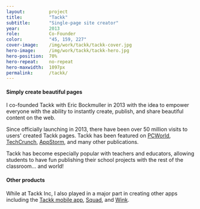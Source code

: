 ```yaml
---
layout:         project
title:          "Tackk"
subtitle:       "Single-page site creator"
year:           2013
role:           Co-Founder
color:          "45, 159, 227"
cover-image:    /img/work/tackk/tackk-cover.jpg
hero-image:     /img/work/tackk/tackk-hero.jpg
hero-position:  70%
hero-repeat:    no-repeat
hero-maxwidth:  1097px
permalink:      /tackk/
---
```


#### **Simply create beautiful pages**

I co-founded Tackk with Eric Bockmuller in 2013 with the idea to empower everyone with the ability to instantly create, publish, and share beautiful content on the web.

Since officially launching in 2013, there have been over 50 million visits to users' created Tackk pages. Tackk has been featured on [PCWorld], [TechCrunch], [AppStorm], and many other publications.

Tackk has become especially popular with teachers and educators, allowing students to have fun publishing their school projects with the rest of the classroom... and world!


#### **Other products**

While at Tackk Inc, I also played in a major part in creating other apps including the [Tackk mobile app], [Squad], and [Wink].


[PCWorld]: http://www.pcworld.com/article/2062252/tackk-review-out-of-beta-still-an-excellent-way-to-create-simple-websites.html "Tackk review: Out of beta, still an excellent way to create simple websites"
[TechCrunch]: https://techcrunch.com/2013/09/30/tack-seed-funding/ "Tackk Raises $1.2M For Its Content Creation Tools"
[AppStorm]: http://web.appstorm.net/reviews/media-reviews/create-beautiful-posters-and-fliers-instantly-with-tackk/ "Create Beautiful Posters and Fliers Instantly with Tackk"
[Tackk mobile app]: /tackk-app
[Squad]: /squad
[Wink]: /wink

